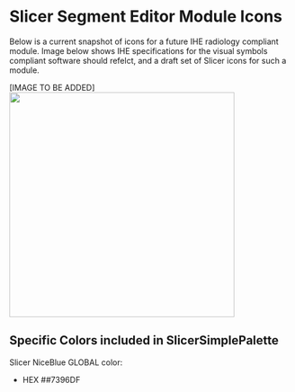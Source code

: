 # Slicer Segment Editor Module Icons

Below is a current snapshot of icons for a future IHE radiology compliant module. Image below shows IHE specifications for the visual symbols compliant software should refelct, and a draft set of Slicer icons for such a module.

[IMAGE TO BE ADDED]
<img src="" width="400">

## Specific Colors included in SlicerSimplePalette

Slicer NiceBlue GLOBAL color:
* HEX ##7396DF


